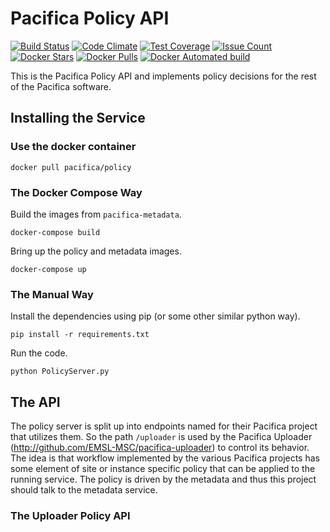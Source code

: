 # Pacifica Policy API
[![Build Status](https://travis-ci.org/EMSL-MSC/pacifica-policy.svg?branch=master)](https://travis-ci.org/EMSL-MSC/pacifica-policy)
[![Code Climate](https://codeclimate.com/github/EMSL-MSC/pacifica-policy/badges/gpa.svg)](https://codeclimate.com/github/EMSL-MSC/pacifica-policy)
[![Test Coverage](https://codeclimate.com/github/EMSL-MSC/pacifica-policy/badges/coverage.svg)](https://codeclimate.com/github/EMSL-MSC/pacifica-policy/coverage)
[![Issue Count](https://codeclimate.com/github/EMSL-MSC/pacifica-policy/badges/issue_count.svg)](https://codeclimate.com/github/EMSL-MSC/pacifica-policy)
[![Docker Stars](https://img.shields.io/docker/stars/pacifica/policy.svg?maxAge=2592000)](https://hub.docker.com/r/pacifica/policy)
[![Docker Pulls](https://img.shields.io/docker/pulls/pacifica/policy.svg?maxAge=2592000)](https://hub.docker.com/r/pacifica/policy)
[![Docker Automated build](https://img.shields.io/docker/automated/pacifica/policy.svg?maxAge=2592000)](https://hub.docker.com/r/pacifica/policy)

This is the Pacifica Policy API and implements policy decisions
for the rest of the Pacifica software.

## Installing the Service

### Use the docker container

```
docker pull pacifica/policy
```

### The Docker Compose Way

Build the images from `pacifica-metadata`.
```
docker-compose build
```

Bring up the policy and metadata images.
```
docker-compose up
```

### The Manual Way

Install the dependencies using pip (or some other similar python way).
```
pip install -r requirements.txt
```

Run the code.
```
python PolicyServer.py
```

## The API

The policy server is split up into endpoints named for their Pacifica
project that utilizes them. So the path `/uploader` is used by the 
Pacifica Uploader (http://github.com/EMSL-MSC/pacifica-uploader) to
control its behavior. The idea is that workflow implemented by the 
various Pacifica projects has some element of site or instance
specific policy that can be applied to the running service. The policy
is driven by the metadata and thus this project should talk to the
metadata service.

### The Uploader Policy API


